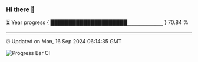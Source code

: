 ### Hi there 👋

⏳ Year progress { █████████████████████▁▁▁▁▁▁▁▁▁ } 70.84 %

---

⏰ Updated on Mon, 16 Sep 2024 06:14:35 GMT

![Progress Bar CI](https://github.com/Shyam-Makwana/GitHub-Actions-Demo/workflows/Progress%20Bar%20CI/badge.svg)
